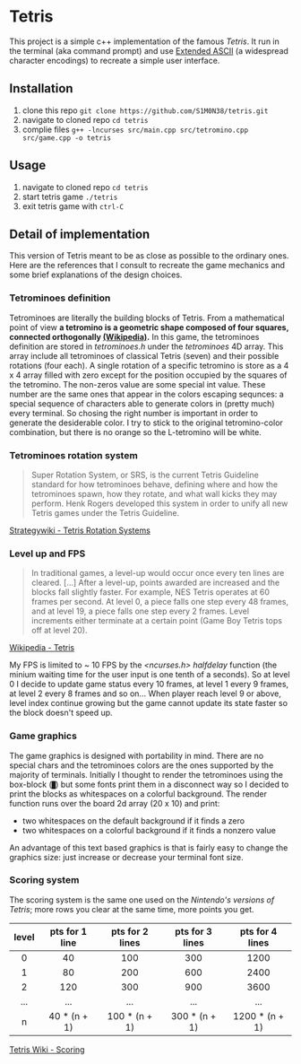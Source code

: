 # Tetris

This project is a simple c++ implementation of the famous *Tetris*. It run in the
terminal (aka command prompt) and use [Extended ASCII](https://en.wikipedia.org/wiki/Extended_ASCII)
(a widespread character encodings) to recreate a simple user interface.

## Installation

1. clone this repo `git clone https://github.com/S1M0N38/tetris.git`
2. navigate to cloned repo `cd tetris`
3. complie files `g++ -lncurses src/main.cpp src/tetromino.cpp src/game.cpp -o tetris`

## Usage

1. navigate to cloned repo `cd tetris`
2. start tetris game `./tetris`
3. exit tetris game with `ctrl-C`

## Detail of implementation

This version of Tetris meant to be as close as possible to the ordinary ones.
Here are the references that I consult to recreate the game mechanics and some
brief explanations of the design choices.

### Tetrominoes definition

Tetrominoes are literally the building blocks of Tetris. From a mathematical
point of view **a tetromino is a geometric shape composed of four squares,
connected orthogonally [(Wikipedia)](https://en.wikipedia.org/wiki/Tetromino).**
In this game, the tetrominoes definition are stored in *tetrominoes.h* under the
*tetrominoes* 4D array. This array include all tetrominoes of classical
Tetris (seven) and their possible rotations (four each). A single rotation of a
specific tetromino is store as a 4 x 4 array filled with zero except for the
position occupied by the squares of the tetromino. The non-zeros value are
some special int value. These number are the same ones that appear in the
colors escaping sequnces: a special sequence of characters able to generate
colors in (pretty much) every terminal. So chosing the right number is
important in order to generate the desiderable color. I try to stick to the
original tetromino-color combination, but there is no orange so the
L-tetromino will be white.

### Tetrominoes rotation system

> Super Rotation System, or SRS, is the current Tetris Guideline standard for
> how tetrominoes behave, defining where and how the tetrominoes spawn, how
> they rotate, and what wall kicks they may perform. Henk Rogers developed this
> system in order to unify all new Tetris games under the Tetris Guideline.
>
[Strategywiki - Tetris Rotation Systems](https://strategywiki.org/wiki/Tetris/Rotation_systems)

### Level up and FPS

> In traditional games, a level-up would occur once every ten lines are
> cleared. [...] After a level-up, points awarded are increased and the blocks
> fall slightly faster. For example, NES Tetris operates at 60 frames per
> second. At level 0, a piece falls one step every 48 frames, and at level 19,
> a piece falls one step every 2 frames. Level increments either terminate at
> a certain point (Game Boy Tetris tops off at level 20).
>
[Wikipedia - Tetris](https://en.wikipedia.org/wiki/Tetris)

My FPS is limited to ~ 10 FPS by the *<ncurses.h> halfdelay* function (the
minium waiting time for the user input is one tenth of a seconds). So at level
0 I decide to update game status every 10 frames, at level 1 every 9 frames,
at level 2 every 8 frames and so on... When player reach level 9 or above,
level index continue growing but the game cannot update its state faster so
the block doesn't speed up.

### Game graphics

The game graphics is designed with portability in mind. There are no special
chars and the tetrominoes colors are the ones supported by the majority of
terminals. Initially I thought to render the tetrominoes using the box-block
(`█`) but some fonts print them in a disconnect way so I decided to print the
blocks as whitespaces on a colorful background. The render function runs over
the board 2d array (20 x 10) and print:

- two whitespaces on the default background if it finds a zero
- two whitespaces on a colorful background if it finds a nonzero value

An advantage of this text based graphics is that is fairly easy to change
the graphics size: just increase or decrease your terminal font size.

### Scoring system

The scoring system is the same one used on the *Nintendo's versions of Tetris*;
more rows you clear at the same time, more points you get.

| level | pts for 1 line | pts for 2 lines | pts for 3 lines | pts for 4 lines |
|:-----:|:--------------:|:---------------:|:---------------:|:---------------:|
|   0   | 40             | 100             | 300             | 1200            |
|   1   | 80             | 200             | 600             | 2400            |
|   2   | 120            | 300             | 900             | 3600            |
|  ...  | ...            | ...             | ...             | ...             |
|   n   | 40 * (n + 1)   | 100 * (n + 1)   | 300 * (n + 1)   | 1200 * (n + 1)  |

[Tetris Wiki - Scoring](https://tetris.wiki/Scoring#Original_Nintendo_scoring_system)
